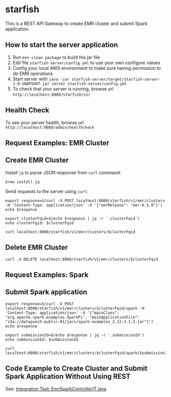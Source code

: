 # starfish

This is a REST API Gateway to create EMR cluster and submit Spark application.

How to start the server application
---

1. Run `mvn clean package` to build the jar file
2. Edit file `starfish-server/config.yml` to use your own configure values
3. Config your local AWS environment to make sure having permission to do EMR operations
4. Start server with `java -jar starfish-server/target/starfish-server-1.0-SNAPSHOT.jar server starfish-server/config.yml`
5. To check that your server is running, browse url `http://localhost:8080/starfish/v1/`

Health Check
---

To see your server health, browse url `http://localhost:8080/admin/healthcheck`

Request Examples: EMR Cluster
---

## Create EMR Cluster

Install `jq` to parse JSON response from `curl` command:

```
brew install jq

```

Send requests to the server using `curl`:

```
export response=$(curl -X POST localhost:8080/starfish/v1/emr/clusters -H 'Content-Type: application/json' -d '{"emrRelease": "emr-6.5.0"}')
echo $response

export clusterFqid=$(echo $response | jq -r '.clusterFqid')
echo clusterFqid: $clusterFqid

curl localhost:8080/starfish/v1/emr/clusters/$clusterFqid
```

## Delete EMR Cluster

```
curl -X DELETE localhost:8080/starfish/v1/emr/clusters/$clusterFqid
```

Request Examples: Spark
---

## Submit Spark application

```
export response=$(curl -X POST localhost:8080/starfish/v1/emr/clusters/$clusterFqid/spark -H 'Content-Type: application/json' -d '{"mainClass": "org.apache.spark.examples.SparkPi", "mainApplicationFile": "s3a://datapunch-public-01/jars/spark-examples_2.12-3.1.2.jar"}')
echo $response

export submissionId=$(echo $response | jq -r '.submissionId')
echo submissionId: $submissionId

curl localhost:8080/starfish/v1/emr/clusters/$clusterFqid/spark/$submissionId
```

Code Example to Create Cluster and Submit Spark Application Without Using REST
---

See: [Integration Test: EmrSparkControllerIT.java](starfish-emr/src/test/java/org/datapunch/starfish/core/EmrSparkControllerIT.java)
